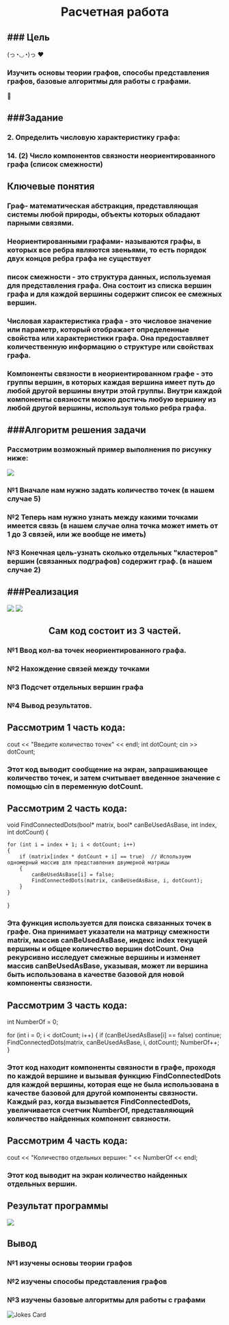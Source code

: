 <h1 align="center">Расчетная работа</h1>
<h2 align="left">### Цель</h2>

(っ◔◡◔)っ ♥<h3 align="left">Изучить основы теории графов, способы представления графов, базовые алгоритмы для работы с графами.</h3>🎅
<h2 align="left">###Задание</h2>

<h3 align="left">2. Определить числовую характеристику графа:</h3>
<h3 align="left">14. (2) Число компонентов связности неориентированного графа (список смежности)</h3>
<h2 align="left">Ключевые понятия</h2>
<h3 align="left">Граф- математическая абстракция, представляющая системы любой природы, объекты которых обладают парными связями.</h3>
<h3 align="left">Неориентированными графами- называются графы, в которых все ребра являются звеньями, то есть порядок двух концов ребра графа не существует</h3>
<h3 align="left">писок смежности - это структура данных, используемая для представления графа. Она состоит из списка вершин графа и для каждой вершины содержит список ее смежных вершин.</h3>
<h3 align="left">Числовая характеристика графа - это числовое значение или параметр, который отображает определенные свойства или характеристики графа. Она предоставляет количественную информацию о структуре или свойствах графа.</h3>
<h3 align="left">Компоненты связности в неориентированном графе - это группы вершин, в которых каждая вершина имеет путь до любой другой вершины внутри этой группы. Внутри каждой компоненты связности можно достичь любую вершину из любой другой вершины, используя только ребра графа.</h3>
<h2 align="left">###Алгоритм решения задачи</h2>
<h3 align="left">Рассмотрим возможный пример выполнения по рисунку ниже:</h3>
 <img src="images/5fdb29926c89c057338196.png"/>
 <h3 align="left">№1 Вначале нам нужно задать количество точек (в нашем случае 5)</h3>
 <h3 align="left">№2 Теперь нам нужно узнать между какими точками имеется связь (в нашем случае олна точка может иметь от 1 до 3 связей, или же вообще не иметь)</h3>
 <h3 align="left">№3 Конечная цель-узнать сколько отдельных "кластеров" вершин (связанных подграфов) содержит граф. (в нашем случае 2)</h3>
<h2 align="left">###Реализация</h2>
 <img src="images/Снимок экрана (17).png"/>
 <img src="images/Снимок экрана (18).png"/>
 <h2 align="center">Сам код состоит из 3 частей.</h2>

 <h3 align="left">№1 Ввод кол-ва точек неориентированного графа.</h3>
 <h3 align="left">№2 Нахождение связей между точками</h3>
 <h3 align="left">№3 Подсчет отдельных вершин графа</h3>
 <h3 align="left">№4 Вывод результатов.</h3>
<h2 align="left">Рассмотрим 1 часть кода:</h2>
cout << "Введите количество точек" << endl;
int dotCount;
cin >> dotCount;
<h3 align="left">Этот код выводит сообщение на экран, запрашивающее количество точек, и затем считывает введенное значение с помощью cin в переменную dotCount.</h3>
<h2 align="left">Рассмотрим 2 часть кода:</h2>
void FindConnectedDots(bool* matrix, bool* canBeUsedAsBase, int index, int dotCount)
{
    
    for (int i = index + 1; i < dotCount; i++)
    {
        if (matrix[index * dotCount + i] == true)  // Используем одномерный массив для представления двумерной матрицы
        {
            canBeUsedAsBase[i] = false;
            FindConnectedDots(matrix, canBeUsedAsBase, i, dotCount);
        }
    }
}
<h3 align="left">Эта функция используется для поиска связанных точек в графе. Она принимает указатели на матрицу смежности matrix, массив canBeUsedAsBase, индекс index текущей вершины и общее количество вершин dotCount. Она рекурсивно исследует смежные вершины и изменяет массив canBeUsedAsBase, указывая, может ли вершина быть использована в качестве базовой для новой компоненты связности.</h3>
<h2 align="left">Рассмотрим 3 часть кода:</h2>
int NumberOf = 0;

for (int i = 0; i < dotCount; i++)
{
    if (canBeUsedAsBase[i] == false) continue;
    FindConnectedDots(matrix, canBeUsedAsBase, i, dotCount);
    NumberOf++;
}
<h3 align="left">Этот код находит компоненты связности в графе, проходя по каждой вершине и вызывая функцию FindConnectedDots для каждой вершины, которая еще не была использована в качестве базовой для другой компоненты связности. Каждый раз, когда вызывается FindConnectedDots, увеличивается счетчик NumberOf, представляющий количество найденных компонент связности.</h3>
<h2 align="left">Рассмотрим 4 часть кода:</h2>
cout << "Количество отдельных вершин: " << NumberOf << endl;
<h3 align="left">Этот код выводит на экран количество найденных отдельных вершин.</h3>
 <h2 align="left">Результат программы</h2>
 <img src="images/Снимок экрана (19).png"/>
 <h2 align="left">Вывод</h2>
<h3 align="left"> №1 изучены основы теории графов</h3>
<h3 align="left"> №2 изучены способы представления графов</h3>
<h3 align="left"> №3 изучены базовые алгоритмы для работы с графами</h3>
 <img src="https://readme-jokes.vercel.app/api" alt="Jokes Card" />
